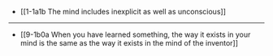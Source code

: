 - [[1-1a1b The mind includes inexplicit as well as unconscious]]
---
- [[9-1b0a When you have learned something, the way it exists in your mind is the same as the way it exists in the mind of the inventor]]
